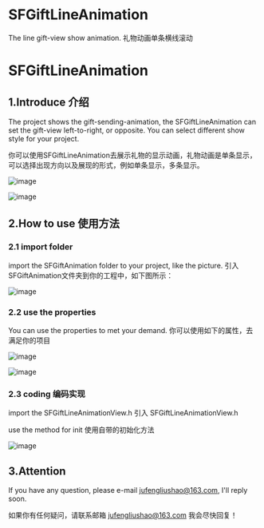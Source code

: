 # SFGiftLineAnimation
The line gift-view show animation. 礼物动画单条横线滚动

<h1>SFGiftLineAnimation</h1>

<h2>1.Introduce 介绍</h2>

  The project shows the gift-sending-animation, the SFGiftLineAnimation can set the gift-view left-to-right, or opposite. You can 
select different show style for your project.
  
  你可以使用SFGiftLineAnimation去展示礼物的显示动画，礼物动画是单条显示，可以选择出现方向以及展现的形式，例如单条显示，多条显示。
  
![image](https://github.com/jufengliushao/SFGiftLineAnimation/blob/master/ReadmeImage/Readme-0.png)

![image](https://github.com/jufengliushao/SFGiftLineAnimation/blob/master/ReadmeImage/Readme-1.png)

<h2>2.How to use  使用方法</h2>
<h3>2.1 import folder</h3>
  import the SFGiftAnimation folder to your project, like the picture. 引入SFGiftAnimation文件夹到你的工程中，如下图所示：
  
![image](https://github.com/jufengliushao/SFGiftLineAnimation/blob/master/ReadmeImage/Readme-2.png)
  
<h3>2.2 use the properties</h3>
 You can use the properties to met your demand.   你可以使用如下的属性，去满足你的项目
 
![image](https://github.com/jufengliushao/SFGiftLineAnimation/blob/master/ReadmeImage/Readme-3.png)

![image](https://github.com/jufengliushao/SFGiftLineAnimation/blob/master/ReadmeImage/Readme-4.png)
 
<h3>2.3 coding  编码实现</h3>
 import the SFGiftLineAnimationView.h       引入 SFGiftLineAnimationView.h
 

 
 use the method for init    使用自带的初始化方法
 
![image](https://github.com/jufengliushao/SFGiftLineAnimation/blob/master/ReadmeImage/Readme-5.png)
 
<h2>3.Attention</h2>

  If you have any question, please e-mail jufengliushao@163.com, I'll reply soon.
  
  如果你有任何疑问，请联系邮箱 jufengliushao@163.com 我会尽快回复！
